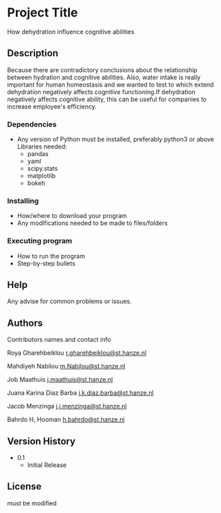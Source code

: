 # Project Title
How dehydration influence cognitive abilities
## Description
Because there are contradictory conclusions about the relationship between hydration and cognitive abilities. Also, water intake is really important for human homeostasis and we wanted to test to which extend dehydration negatively affects cognitive functioning.If dehydration negatively affects cognitive ability, this can be useful for companies to increase employee's efficiency.

### Dependencies

* Any version of Python must be installed, preferably python3 or above
Libraries needed:
    - pandas
    - yaml
    - scipy.stats
    - matplotlib
    - bokeh

### Installing

* How/where to download your program
* Any modifications needed to be made to files/folders

### Executing program

* How to run the program
* Step-by-step bullets


## Help

Any advise for common problems or issues.


## Authors

Contributors names and contact info

Roya Gharehbeiklou
r.gharehbeiklou@st.hanze.nl

Mahdiyeh Nabilou
m.Nabilou@st.hanze.nl

Job Maathuis
j.maathuis@st.hanze.nl

Juana Karina Diaz Barba
j.k.diaz.barba@st.hanze.nl

Jacob Menzinga
j.j.menzinga@st.hanze.nl

Bahrdo H, Hooman
h.bahrdo@st.hanze.nl


## Version History

* 0.1
    * Initial Release

## License

must be modified